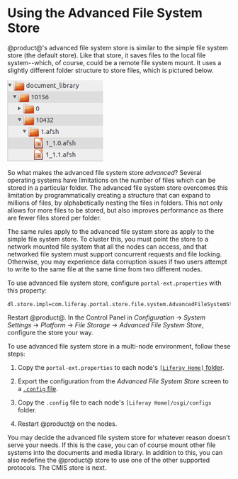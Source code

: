 # Using the Advanced File System Store

@product@'s advanced file system store is similar to the simple file system
store (the default store). Like that store, it saves files to the local file
system--which, of course, could be a remote file system mount. It uses a
slightly different folder structure to store files, which is pictured below. 

![Figure 1: The advanced file system store creates a more nested folder structure than the file system store.](../../../images/enterprise-adv-file-system-store.png)

So what makes the advanced file system store *advanced*? Several operating
systems have limitations on the number of files which can be stored in a
particular folder. The advanced file system store overcomes this limitation by
programmatically creating a structure that can expand to millions of files, by
alphabetically nesting the files in folders. This not only allows for more files
to be stored, but also improves performance as there are fewer files stored per
folder. 

The same rules apply to the advanced file system store as apply to the simple
file system store. To cluster this, you must point the store to a network
mounted file system that all the nodes can access, and that networked file
system must support concurrent requests and file locking. Otherwise, you may
experience data corruption issues if two users attempt to write to the same file
at the same time from two different nodes. 

To use advanced file system store, configure `portal-ext.properties` with this
property: 

    dl.store.impl=com.liferay.portal.store.file.system.AdvancedFileSystemStore

Restart @product@. In the Control Panel in *Configuration* &rarr; *System
Settings* &rarr; *Platform* &rarr; *File Storage* &rarr; *Advanced File System
Store*, configure the store your way. 

To use advanced file system store in a multi-node environment, follow these
steps:

1.  Copy the `portal-ext.properties` to each node's
    [`[Liferay Home]` folder](/discover/deployment/-/knowledge_base/7-1/installing-product#liferay-home). 

2.  Export the configuration from the *Advanced File System Store* screen to a 
    [`.config` file](/discover/portal/-/knowledge_base/7-1/configuration-files). 

3.  Copy the `.config` file to each node's `[Liferay Home]/osgi/configs` folder. 

4.  Restart @product@ on the nodes.  

You may decide the advanced file system store for whatever reason doesn't serve
your needs. If this is the case, you can of course mount other file systems into
the documents and media library. In addition to this, you can also redefine the
@product@ store to use one of the other supported protocols. The CMIS store is
next. 

